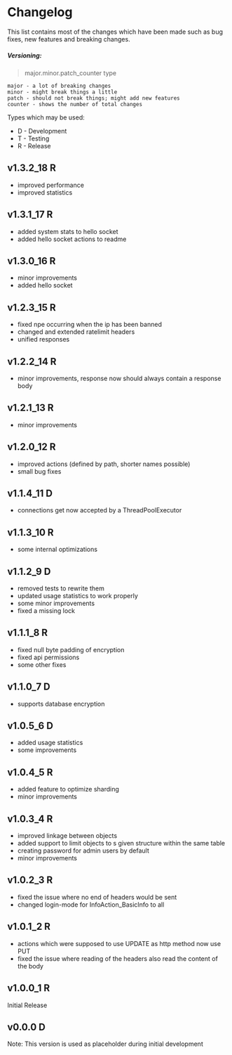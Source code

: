 # Changelog
This list contains most of the changes which have been made such as bug fixes, new features and breaking changes.

##### Versioning:
> major.minor.patch_counter type

```
major - a lot of breaking changes  
minor - might break things a little  
patch - should not break things; might add new features  
counter - shows the number of total changes
```

Types which may be used:
- D - Development
- T - Testing
- R - Release

## v1.3.2_18 R
- improved performance
- improved statistics
## v1.3.1_17 R
- added system stats to hello socket
- added hello socket actions to readme
## v1.3.0_16 R
- minor improvements
- added hello socket
## v1.2.3_15 R
- fixed npe occurring when the ip has been banned
- changed and extended ratelimit headers
- unified responses
## v1.2.2_14 R
- minor improvements, response now should always contain a response body
## v1.2.1_13 R
- minor improvements
## v1.2.0_12 R
- improved actions (defined by path, shorter names possible)
- small bug fixes
## v1.1.4_11 D
- connections get now accepted by a ThreadPoolExecutor
## v1.1.3_10 R
- some internal optimizations
## v1.1.2_9 D
- removed tests to rewrite them
- updated usage statistics to work properly
- some minor improvements
- fixed a missing lock
## v1.1.1_8 R
- fixed null byte padding of encryption
- fixed api permissions
- some other fixes
## v1.1.0_7 D
- supports database encryption
## v1.0.5_6 D
- added usage statistics
- some improvements
## v1.0.4_5 R
- added feature to optimize sharding
- minor improvements
## v1.0.3_4 R
- improved linkage between objects
- added support to limit objects to s given structure within the same table
- creating password for admin users by default
- minor improvements
## v1.0.2_3 R
- fixed the issue where no end of headers would be sent
- changed login-mode for InfoAction_BasicInfo to all
## v1.0.1_2 R
- actions which were supposed to use UPDATE as http method now use PUT
- fixed the issue where reading of the headers also read the content of the body
## v1.0.0_1 R
Initial Release
## v0.0.0 D
Note: This version is used as placeholder during initial development
